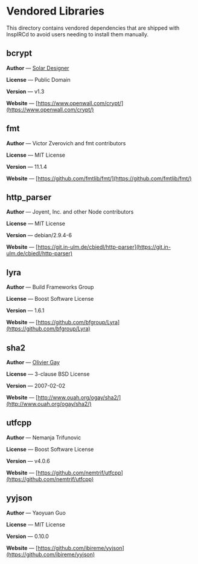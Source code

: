 # Vendored Libraries

This directory contains vendored dependencies that are shipped with InspIRCd to avoid users needing to install them manually.

## bcrypt

**Author** &mdash; [Solar Designer](mailto:solar@openwall.com)

**License** &mdash; Public Domain

**Version** &mdash; v1.3

**Website** &mdash; [https://www.openwall.com/crypt/](https://www.openwall.com/crypt/)

## fmt

**Author** &mdash; Victor Zverovich and fmt contributors

**License** &mdash; MIT License

**Version** &mdash; 11.1.4

**Website** &mdash; [https://github.com/fmtlib/fmt/](https://github.com/fmtlib/fmt/)

## http_parser

**Author** &mdash; Joyent, Inc. and other Node contributors

**License** &mdash; MIT License

**Version** &mdash; debian/2.9.4-6

**Website** &mdash; [https://git.in-ulm.de/cbiedl/http-parser](https://git.in-ulm.de/cbiedl/http-parser)

## lyra

**Author** &mdash; Build Frameworks Group

**License** &mdash; Boost Software License

**Version** &mdash; 1.6.1

**Website** &mdash; [https://github.com/bfgroup/Lyra](https://github.com/bfgroup/Lyra)

## sha2

**Author** &mdash; [Olivier Gay](mailto:olivier.gay@a3.epfl.ch)

**License** &mdash; 3-clause BSD License

**Version** &mdash; 2007-02-02

**Website** &mdash; [http://www.ouah.org/ogay/sha2/](http://www.ouah.org/ogay/sha2/)

## utfcpp

**Author** &mdash; Nemanja Trifunovic

**License** &mdash; Boost Software License

**Version** &mdash; v4.0.6

**Website** &mdash; [https://github.com/nemtrif/utfcpp](https://github.com/nemtrif/utfcpp)

## yyjson

**Author** &mdash; Yaoyuan Guo

**License** &mdash; MIT License

**Version** &mdash; 0.10.0

**Website** &mdash; [https://github.com/ibireme/yyjson](https://github.com/ibireme/yyjson)
